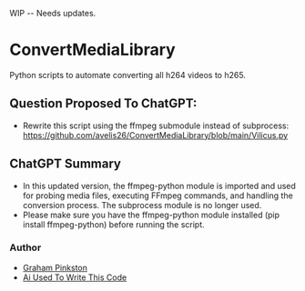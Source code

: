 WIP -- Needs updates.

# ConvertMediaLibrary

Python scripts to automate converting all h264 videos to h265.

## Question Proposed To ChatGPT:
* Rewrite this script using the ffmpeg submodule instead of subprocess: https://github.com/avelis26/ConvertMediaLibrary/blob/main/Vilicus.py

## ChatGPT Summary
- In this updated version, the ffmpeg-python module is imported and used for probing media files, executing FFmpeg commands, and handling the conversion process. The subprocess module is no longer used.
- Please make sure you have the ffmpeg-python module installed (pip install ffmpeg-python) before running the script.

### Author
- [Graham Pinkston](https://github.com/avelis26)
- [Ai Used To Write This Code](https://chat.openai.com/)
